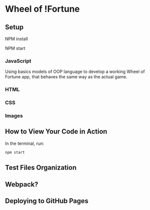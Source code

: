 # Wheel of !Fortune

## Setup

NPM install

NPM start

### JavaScript

Using basics models of OOP language to develop a working Wheel of Fortune app, that behaves the same way as the actual game.

### HTML

### CSS

### Images

## How to View Your Code in Action

In the terminal, run:

```bash
npm start
```

## Test Files Organization

## Webpack?

## Deploying to GitHub Pages
